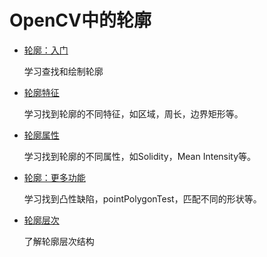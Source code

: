# OpenCV中的轮廓

*   [轮廓：入门](../../d4/d73/tutorial_py_contours_begin.html)

    学习查找和绘制轮廓

*   [轮廓特征](../../dd/d49/tutorial_py_contour_features.html)

    学习找到轮廓的不同特征，如区域，周长，边界矩形等。

*   [轮廓属性](../../d1/d32/tutorial_py_contour_properties.html)

    学习找到轮廓的不同属性，如Solidity，Mean Intensity等。

*   [轮廓：更多功能](../../d5/d45/tutorial_py_contours_more_functions.html)

    学习找到凸性缺陷，pointPolygonTest，匹配不同的形状等。

*   [轮廓层次](../../d9/d8b/tutorial_py_contours_hierarchy.html)

    了解轮廓层次结构